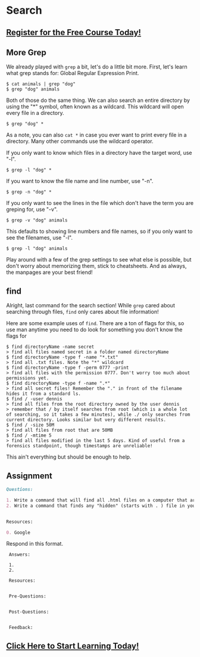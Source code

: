 # Search
##  [Register for the Free Course Today!](https://roppers.thinkific.com/courses/computing-fundamentals)
## More Grep

We already played with ```grep``` a bit, let's do a little bit more. First, let's learn what grep stands for: Global Regular Expression Print.

```
$ cat animals | grep "dog"
$ grep "dog" animals
```
Both of those do the same thing. We can also search an entire directory by using the "*" symbol, often known as a wildcard. This wildcard will open every file in a directory.
```
$ grep "dog" *
```
As a note, you can also ```cat *``` in case you ever want to print every file in a directory. Many other commands use the wildcard operator.

If you only want to know which files in a directory have the target word, use "-l".

```
$ grep -l "dog" *
```

If you want to know the file name and line number, use "-n".
```
$ grep -n "dog" *
```

If you only want to see the lines in the file which don't have the term you are greping for, use "-v".
```
$ grep -v "dog" animals
```

This defaults to showing line numbers and file names, so if you only want to see the filenames, use "-l".
```
$ grep -l "dog" animals
```

Play around with a few of the grep settings to see what else is possible, but don't worry about memorizing them, stick to cheatsheets. And as always, the manpages are your best friend!


## find

Alright, last command for the search section! While ```grep``` cared about searching through files, ```find``` only cares about file information!

Here are some example uses of ```find```. There are a ton of flags for this, so use man anytime you need to do look for something you don't know the flags for  

```
$ find directoryName -name secret
> find all files named secret in a folder named directoryName
$ find directoryName -type f -name "*.txt"
> find all .txt files. Note the "*" wildcard
$ find directoryName -type f -perm 0777 -print
> find all files with the permission 0777. Don't worry too much about permissions yet.
$ find directoryName -type f -name ".*"
> find all secret files! Remember the "." in front of the filename hides it from a standard ls.
$ find / -user dennis
> find all files from the root directory owned by the user dennis
> remember that / by itself searches from root (which is a whole lot of searching, so it takes a few minutes), while ./ only searches from current directory. Looks similar but very different results.
$ find / -size 50M
> find all files from root that are 50MB
$ find / -mtime 5
> find all files modified in the last 5 days. Kind of useful from a forensics standpoint, though timestamps are unreliable!
```

This ain't everything but should be enough to help.


## Assignment

```markdown
Questions:

1. Write a command that will find all .html files on a computer that are 12 bytes in size, owned by "jake".
2. Write a command that finds any "hidden" (starts with . ) file in your user home folder.


Resources:

0. Google
```
Respond in this format.

```
 Answers:

 1.
 2.

 Resources:


 Pre-Questions:


 Post-Questions:


 Feedback:

```
##  [Click Here to Start Learning Today!](https://roppers.thinkific.com/courses/computing-fundamentals)

